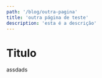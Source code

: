 ```yaml
---
path: '/blog/outra-pagina'
title: 'outra página de teste'
description: 'esta é a descrição'
---
```


# Titulo

assdads